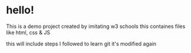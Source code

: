 # hello!
This is a demo project created by imitating w3 schools
this containes files like html, css & JS

this will include steps I followed to learn git
it's modified again
